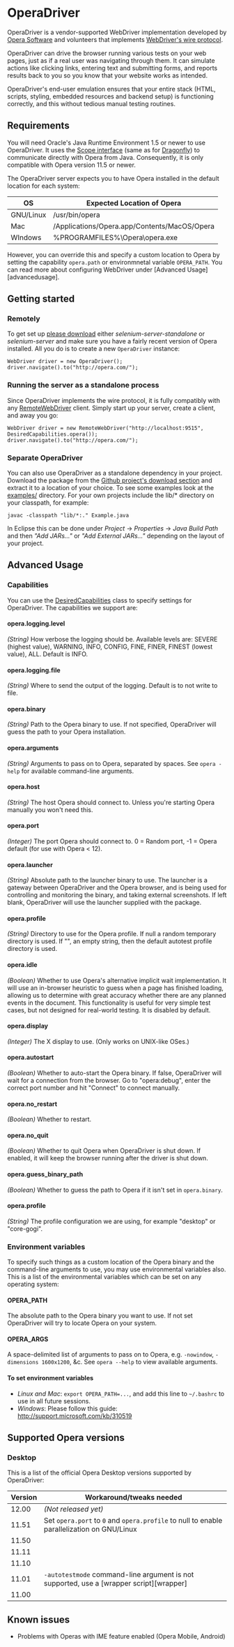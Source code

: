 OperaDriver
===========

OperaDriver is a vendor-supported WebDriver implementation developed by [Opera
Software](http://opera.com/) and volunteers that implements [WebDriver's wire
protocol](http://selenium.googlecode.com/svn/trunk/docs/api/java/index.html).

OperaDriver can drive the browser running various tests on your web pages, just
as if a real user was navigating through them.  It can simulate actions like
clicking links, entering text and submitting forms, and reports results back to
you so you know that your website works as intended.

OperaDriver's end-user emulation ensures that your entire stack (HTML, scripts,
styling, embedded resources and backend setup) is functioning correctly, and
this without tedious manual testing routines.


Requirements
------------

You will need Oracle's Java Runtime Environment 1.5 or newer to use
OperaDriver.  It uses the [Scope
interface](http://dragonfly.opera.com/app/scope-interface/) (same as for
[Dragonfly](http://www.opera.com/dragonfly/)) to communicate directly with
Opera from Java.  Consequently, it is only compatible with Opera version 11.5
or newer.

The OperaDriver server expects you to have Opera installed in the default
location for each system:

| __OS__    | __Expected Location of Opera__               |
|-----------|----------------------------------------------|
| GNU/Linux | /usr/bin/opera                               |
| Mac       | /Applications/Opera.app/Contents/MacOS/Opera |
| WIndows   | \%PROGRAMFILES%\Opera\opera.exe              |

However, you can override this and specify a custom location to Opera by
setting the capability `opera.path` or environmnetal variable `OPERA_PATH`.
You can read more about configuring WebDriver under [Advanced
Usage][advancedusage].


Getting started
---------------

### Remotely

To get set up [please
download](http://code.google.com/p/selenium/downloads/list) either
*selenium-server-standalone* or *selenium-server* and make sure you have a
fairly recent version of Opera installed.  All you do is to create a new
`OperaDriver` instance:

    WebDriver driver = new OperaDriver();
    driver.navigate().to("http://opera.com/");


### Running the server as a standalone process

Since OperaDriver implements the wire protocol, it is fully compatibly with any
[RemoteWebDriver](http://code.google.com/p/selenium/wiki/RemoteWebDriver)
client.  Simply start up your server, create a client, and away you go:

    WebDriver driver = new RemoteWebDriver("http://localhost:9515", DesiredCapabilities.opera());
    driver.navigate().to("http://opera.com/");


### Separate OperaDriver

You can also use OperaDriver as a standalone dependency in your project.
Download the package from the [Github project's download
section](https://github.com/operasoftware/operadriver/downloads) and extract it
to a location of your choice.  To see some examples look at the
[examples/](https://github.com/operasoftware/operadriver/tree/master/examples)
directory.  For your own projects include the lib/* directory on your
classpath, for example:

    javac -classpath "lib/*:." Example.java

In Eclipse this can be done under _Project_ → _Properties_ → _Java Build Path_
and then *"Add JARs..."* or *"Add External JARs..."* depending on the layout of
your project.


Advanced Usage
--------------

### Capabilities

You can use the
[DesiredCapabilities](http://selenium.googlecode.com/svn/trunk/docs/api/java/org/openqa/selenium/remote/DesiredCapabilities.html)
class to specify settings for OperaDriver.  The capabilities we support are:

#### opera.logging.level

*(String)* How verbose the logging should be.  Available levels are: SEVERE
(highest value), WARNING, INFO, CONFIG, FINE, FINER, FINEST (lowest value),
ALL.  Default is INFO.

#### opera.logging.file

*(String)* Where to send the output of the logging.  Default is to not write to
file.

#### opera.binary

*(String)* Path to the Opera binary to use.  If not specified, OperaDriver will
guess the path to your Opera installation.

#### opera.arguments

*(String)* Arguments to pass on to Opera, separated by spaces.  See `opera
-help` for available command-line arguments.

#### opera.host

*(String)* The host Opera should connect to.  Unless you're starting Opera
manually you won't need this.

#### opera.port

*(Integer)* The port Opera should connect to.  0 = Random port, -1 = Opera
default (for use with Opera < 12).

#### opera.launcher

*(String)* Absolute path to the launcher binary to use.  The launcher is a
gateway between OperaDriver and the Opera browser, and is being used for
controlling and monitoring the binary, and taking external screenshots.  If
left blank, OperaDriver will use the launcher supplied with the package.

#### opera.profile

*(String)* Directory to use for the Opera profile.  If null a random temporary
directory is used.  If "", an empty string, then the default autotest profile
directory is used.

#### opera.idle

*(Boolean)* Whether to use Opera's alternative implicit wait implementation.
It will use an in-browser heuristic to guess when a page has finished loading,
allowing us to determine with great accuracy whether there are any planned
events in the document.  This functionality is useful for very simple test
cases, but not designed for real-world testing.  It is disabled by default.

#### opera.display

*(Integer)* The X display to use.  (Only works on UNIX-like OSes.)

#### opera.autostart

*(Boolean)* Whether to auto-start the Opera binary.  If false, OperaDriver will
wait for a connection from the browser.  Go to "opera:debug", enter the correct
port number and hit "Connect" to connect manually.

#### opera.no_restart

*(Boolean)* Whether to restart.

#### opera.no_quit

*(Boolean)* Whether to quit Opera when OperaDriver is shut down.  If enabled,
it will keep the browser running after the driver is shut down.

#### opera.guess_binary_path

*(Boolean)* Whether to guess the path to Opera if it isn't set in
`opera.binary`.

#### opera.profile

*(String)* The profile configuration we are using, for example "desktop" or
"core-gogi".


### Environment variables

To specify such things as a custom location of the Opera binary and the
command-line arguments to use, you may use environmental variables also.  This
is a list of the environmental variables which can be set on any operating
system:

#### OPERA_PATH

The absolute path to the Opera binary you want to use.  If not set OperaDriver
will try to locate Opera on your system.

#### OPERA_ARGS

A space-delimited list of arguments to pass on to Opera, e.g. `-nowindow`,
`-dimensions 1600x1200`, &c.  See `opera --help` to view available arguments.

#### To set environment variables

  * _Linux and Mac_: `export OPERA_PATH=...`, and add this line to `~/.bashrc` to use in all future sessions.
  * _Windows_: Please follow this guide: http://support.microsoft.com/kb/310519


Supported Opera versions
------------------------

### Desktop

This is a list of the official Opera Desktop versions supported by OperaDriver:

| __Version__ | __Workaround/tweaks needed__                                                               |
|-------------|--------------------------------------------------------------------------------------------|
| 12.00       | *(Not released yet)*                                                                       |
| 11.51       | Set `opera.port` to `0` and `opera.profile` to null to enable parallelization on GNU/Linux |
| 11.50       |                                                                                            |
| 11.11       |                                                                                            |
| 11.10       |                                                                                            |
| 11.01       | `-autotestmode` command-line argument is not supported, use a [wrapper script][wrapper]    |
| 11.00       |                                                                                            |


Known issues 
------------

* Problems with Operas with IME feature enabled (Opera Mobile, Android)
